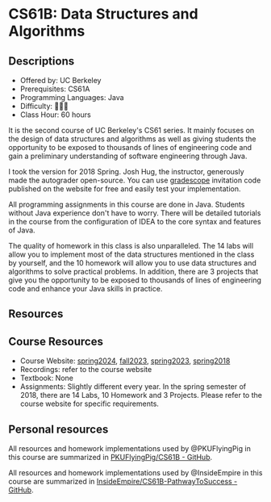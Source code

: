 # CS61B: Data Structures and Algorithms

## Descriptions

- Offered by: UC Berkeley
- Prerequisites: CS61A
- Programming Languages: Java
- Difficulty: 🌟🌟🌟
- Class Hour: 60 hours

It is the second course of UC Berkeley's CS61 series. It mainly focuses on the design of data structures and algorithms as well as giving students the opportunity to be exposed to thousands of lines of engineering code and gain a preliminary understanding of software engineering through Java.

I took the version for 2018 Spring. Josh Hug, the instructor, generously made the autograder open-source. You can use [gradescope](https://gradescope.com/) invitation code published on the website for free and easily test your implementation.

All programming assignments in this course are done in Java. Students without Java experience don't have to worry. There will be detailed tutorials in the course from the configuration of IDEA to the core syntax and features of Java.

The quality of homework in this class is also unparalleled. The 14 labs will allow you to implement most of the data structures mentioned in the class by yourself, and the 10 homework will allow you to use data structures and algorithms to solve practical problems.
In addition, there are 3 projects that give you the opportunity to be exposed to thousands of lines of engineering code and enhance your Java skills in practice.

## Resources
## Course Resources

- Course Website: [spring2024](https://sp24.datastructur.es/), [fall2023](https://fa23.datastructur.es/), [spring2023](https://sp23.datastructur.es/), [spring2018](https://sp18.datastructur.es/)
- Recordings: refer to the course website
- Textbook: None
- Assignments: Slightly different every year. In the spring semester of 2018, there are 14 Labs, 10 Homework and 3 Projects. Please refer to the course website for specific requirements.

## Personal resources

All resources and homework implementations used by @PKUFlyingPig in this course are summarized in [PKUFlyingPig/CS61B - GitHub](https://github.com/PKUFlyingPig/CS61B).

All resources and homework implementations used by @InsideEmpire in this course are summarized in [InsideEmpire/CS61B-PathwayToSuccess - GitHub](https://github.com/InsideEmpire/CS61B-PathwayToSuccess.git).
